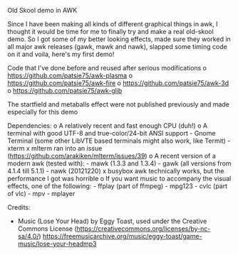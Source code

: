 Old Skool demo in AWK

Since I have been making all kinds of different graphical things in awk, I thought it would be time for me to finally try and make a real old-skool demo. So I got some of my better looking effects, made sure they worked in all major awk releases (gawk, mawk and nawk), slapped some timing code on it and voila, here's my first demo!

Code that I've done before and reused after serious modifications
  o https://github.com/patsie75/awk-plasma
  o https://github.com/patsie75/awk-fire
  o https://github.com/patsie75/awk-3d
  o https://github.com/patsie75/awk-glib

The startfield and metaballs effect were not published previously and made especially for this demo

Dependencies:
  o A relatively recent and fast enough CPU (duh!)
  o A terminal with good UTF-8 and true-color/24-bit ANSI support
    - Gnome Terminal (some other LibVTE based terminals might also work, like Termit)
    - xterm
    x mlterm ran into an issue (https://github.com/arakiken/mlterm/issues/39)
  o A recent version of a modern awk (tested with):
    - mawk (1.3.3 and 1.3.4)
    - gawk (all versions from 4.1.4 till 5.1.1)
    - nawk (20121220)
    x busybox awk technically works, but the performance I got was horrible
  o If you want music to accompany the visual effects, one of the following:
    - ffplay (part of ffmpeg)
    - mpg123
    - cvlc (part of vlc)
    - mpv
    - mplayer

Credits:
 - Music (Lose Your Head) by Eggy Toast, used under the Creative Commons License (https://creativecommons.org/licenses/by-nc-sa/4.0/)
   https://freemusicarchive.org/music/eggy-toast/game-music/lose-your-headmp3


